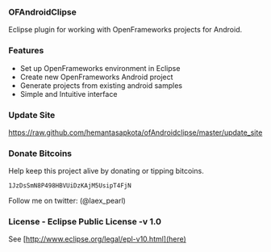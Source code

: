 ### OFAndroidClipse
Eclipse plugin for working with OpenFrameworks projects for Android.

### Features
* Set up OpenFrameworks environment in Eclipse
* Create new OpenFrameworks Android project
* Generate projects from existing android samples
* Simple and Intuitive interface

### Update Site
https://raw.github.com/hemantasapkota/ofAndroidclipse/master/update_site

### Donate Bitcoins
Help keep this project alive by donating or tipping bitcoins.

```
1JzDsSmN8P498HBVUiDzKAjM5UsipT4FjN
```

Follow me on twitter: (@laex_pearl)

### License - Eclipse Public License -v 1.0
See [http://www.eclipse.org/legal/epl-v10.html](here)
